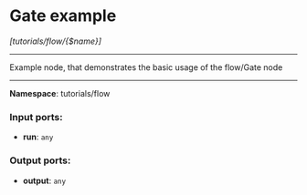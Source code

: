 # Gate example

_[tutorials/flow/{$name}]_

---

Example node, that demonstrates the basic usage of the flow/Gate node

---

__Namespace__: tutorials/flow

### Input ports:

* __run__: ` any `

### Output ports:

* __output__: ` any `

